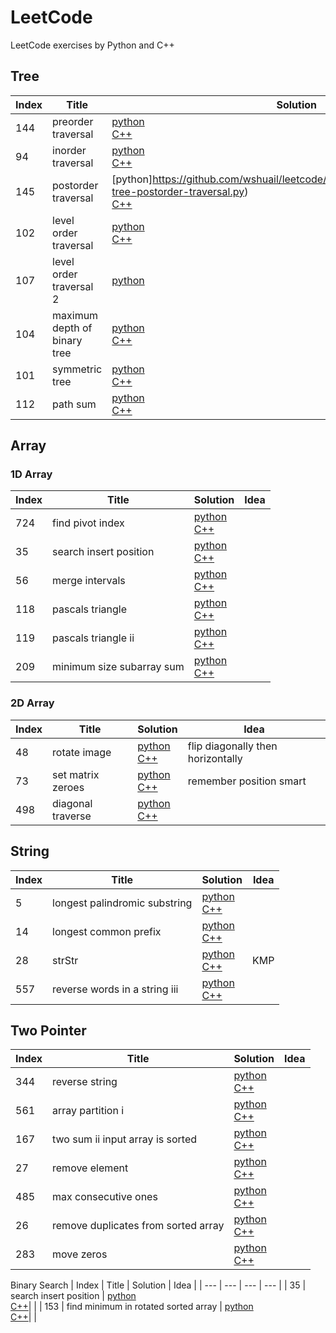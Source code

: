 # LeetCode

LeetCode exercises by Python and C++

## Tree
| Index | Title | Solution | Idea |
| --- | --- | --- | --- |
| 144 | preorder traversal | [python](https://github.com/wshuail/leetcode/blob/master/python/144.binary-tree-preorder-traversal.py) <br> [C++](https://github.com/wshuail/leetcode/blob/master/cpp/144.binary-tree-preorder-traversal.cpp)| |
| 94 | inorder traversal | [python](https://github.com/wshuail/leetcode/blob/master/python/94.binary-tree-inorder-traversal.py) <br> [C++](https://github.com/wshuail/leetcode/blob/master/cpp/94.binary-tree-inorder-traversal.cpp)| |
| 145 | postorder traversal | [python]https://github.com/wshuail/leetcode/blob/master/python/145.binary-tree-postorder-traversal.py) <br> [C++](https://github.com/wshuail/leetcode/blob/master/cpp/145.binary-tree-postorder-traversal.cpp)| |
| 102 | level order traversal | [python](https://github.com/wshuail/leetcode/blob/master/python/102.binary-tree-level-order-traversal.py) <br> [C++](https://github.com/wshuail/leetcode/blob/master/cpp/102.binary-tree-level-order-traversal.cpp)| |
| 107 | level order traversal 2 | [python](https://github.com/wshuail/leetcode/blob/master/python/107.binary-tree-level-order-traversal-ii.py) ||
| 104 | maximum depth of binary tree | [python](https://github.com/wshuail/leetcode/blob/master/python/104.maximum-depth-of-binary-tree.py) <br> [C++](https://github.com/wshuail/leetcode/blob/master/cpp/104.maximum-depth-of-binary-tree.cpp) | TopToBottom <br> BottomToTop <br> BFS <br> DFS |
| 101 | symmetric tree | [python](https://github.com/wshuail/leetcode/blob/master/python/101.symmetric-tree.py) <br> [C++](https://github.com/wshuail/leetcode/blob/master/cpp/101.symmetric-tree.cpp) | |
| 112 | path sum | [python](https://github.com/wshuail/leetcode/blob/master/python/112.path-sum.py) <br> [C++](https://github.com/wshuail/leetcode/blob/master/cpp/112.path-sum.cpp) | |

## Array

### 1D Array
| Index | Title | Solution | Idea |
| --- | --- | --- | --- |
| 724 | find pivot index | [python](https://github.com/wshuail/leetcode/blob/master/python/724.find-pivot-index.py) <br> [C++](https://github.com/wshuail/leetcode/blob/master/cpp/724.find-pivot-index.cpp)| |
| 35 | search insert position | [python](https://github.com/wshuail/leetcode/blob/master/python/35.search-insert-position.py) <br> [C++](https://github.com/wshuail/leetcode/blob/master/cpp/35.search-insert-position.cpp)| |
| 56 | merge intervals | [python](https://github.com/wshuail/leetcode/blob/master/python/56.merge-intervals.py) <br> [C++](https://github.com/wshuail/leetcode/blob/master/cpp/56.merge-intervals.cpp)| |
| 118 | pascals triangle | [python](https://github.com/wshuail/leetcode/blob/master/python/118.pascals-triangle.py) <br> [C++](https://github.com/wshuail/leetcode/blob/master/cpp/118.pascals-triangle.cpp)| |
| 119 | pascals triangle ii | [python](https://github.com/wshuail/leetcode/blob/master/python/119.pascals-triangle-ii.py) <br> [C++](https://github.com/wshuail/leetcode/blob/master/cpp/119.pascals-triangle-ii.cpp)| |
| 209 | minimum size subarray sum | [python](https://github.com/wshuail/leetcode/blob/master/python/209.minimum-size-subarray-sum.py) <br> [C++](https://github.com/wshuail/leetcode/blob/master/cpp/209.minimum-size-subarray-sum.cpp)| |

### 2D Array
| Index | Title | Solution | Idea |
| --- | --- | --- | --- |
| 48 | rotate image | [python](https://github.com/wshuail/leetcode/blob/master/python/48.rotate-image.py) <br> [C++](https://github.com/wshuail/leetcode/blob/master/cpp/48.rotate-image.cpp)| flip diagonally then horizontally |
| 73 | set matrix zeroes | [python](https://github.com/wshuail/leetcode/blob/master/python/73.set-matrix-zeroes.py) <br> [C++](https://github.com/wshuail/leetcode/blob/master/cpp/73.set-matrix-zeroes.cpp)| remember position smart |
| 498 | diagonal traverse | [python](https://github.com/wshuail/leetcode/blob/master/python/498.diagonal-traverse.py) <br> [C++](https://github.com/wshuail/leetcode/blob/master/cpp/498.diagonal-traverse.cpp)| |

## String
| Index | Title | Solution | Idea |
| --- | --- | --- | --- |
| 5 | longest palindromic substring | [python](https://github.com/wshuail/leetcode/blob/master/python/5.longest-palindromic-substring.py) <br> [C++](https://github.com/wshuail/leetcode/blob/master/cpp/5.longest-palindromic-substring.cpp)| |
| 14 | longest common prefix | [python](https://github.com/wshuail/leetcode/blob/master/python/14.longest-common-prefix.py) <br> [C++](https://github.com/wshuail/leetcode/blob/master/cpp/14.longest-common-prefix.cpp)| |
| 28 | strStr | [python](https://github.com/wshuail/leetcode/blob/master/python/28.implement-strstr.py) <br> [C++](https://github.com/wshuail/leetcode/blob/master/cpp/28.implement-strstr.cpp)| KMP |
| 557 | reverse words in a string iii | [python](https://github.com/wshuail/leetcode/blob/master/python/557.reverse-words-in-a-string-iii.py) <br> [C++](https://github.com/wshuail/leetcode/blob/master/cpp/557.reverse-words-in-a-string-iii.cpp)| |

## Two Pointer
| Index | Title | Solution | Idea |
| --- | --- | --- | --- |
| 344 | reverse string | [python](https://github.com/wshuail/leetcode/blob/master/python/344.reverse-string.py) <br> [C++](https://github.com/wshuail/leetcode/blob/master/cpp/344.reverse-string.cpp)| |
| 561 | array partition i | [python](https://github.com/wshuail/leetcode/blob/master/python/561.array-partition-i.py) <br> [C++](https://github.com/wshuail/leetcode/blob/master/cpp/561.array-partition-i.cpp)| |
| 167 | two sum ii input array is sorted | [python](https://github.com/wshuail/leetcode/blob/master/python/167.two-sum-ii-input-array-is-sorted.py) <br> [C++](https://github.com/wshuail/leetcode/blob/master/cpp/167.two-sum-ii-input-array-is-sorted.cpp)| |
| 27 | remove element | [python](https://github.com/wshuail/leetcode/blob/master/python/27.remove-element.py) <br> [C++](https://github.com/wshuail/leetcode/blob/master/cpp/27.remove-element.cpp)| |
| 485 | max consecutive ones | [python](https://github.com/wshuail/leetcode/blob/master/python/485.max-consecutive-ones.py) <br> [C++](https://github.com/wshuail/leetcode/blob/master/cpp/485.max-consecutive-ones.cpp)| |
| 26 | remove duplicates from sorted array | [python](https://github.com/wshuail/leetcode/blob/master/python/26.remove-duplicates-from-sorted-array.py) <br> [C++](https://github.com/wshuail/leetcode/blob/master/cpp/26.remove-duplicates-from-sorted-array.cpp)| |
| 283 | move zeros | [python](https://github.com/wshuail/leetcode/blob/master/python/283.move-zeroes.py) <br> [C++](https://github.com/wshuail/leetcode/blob/master/cpp/283.move-zeroes.cpp)| |

Binary Search
| Index | Title | Solution | Idea |
| --- | --- | --- | --- |
| 35 | search insert position | [python](https://github.com/wshuail/leetcode/blob/master/python/35.search-insert-position.py) <br> [C++](https://github.com/wshuail/leetcode/blob/master/cpp/35.search-insert-position.cpp)| |
| 153 | find minimum in rotated sorted array | [python](https://github.com/wshuail/leetcode/blob/master/python/153.find-minimum-in-rotated-sorted-array.py) <br> [C++](https://github.com/wshuail/leetcode/blob/master/cpp/153.find-minimum-in-rotated-sorted-array.cpp)| |
